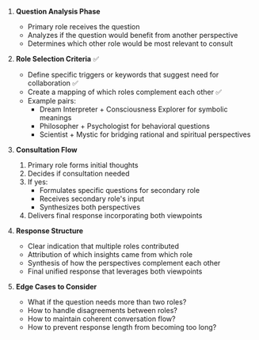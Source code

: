 1. **Question Analysis Phase**

   - Primary role receives the question
   - Analyzes if the question would benefit from another perspective
   - Determines which other role would be most relevant to consult

2. **Role Selection Criteria** ✅

   - Define specific triggers or keywords that suggest need for collaboration ✅
   - Create a mapping of which roles complement each other ✅
   - Example pairs:
     - Dream Interpreter + Consciousness Explorer for symbolic meanings
     - Philosopher + Psychologist for behavioral questions
     - Scientist + Mystic for bridging rational and spiritual perspectives

3. **Consultation Flow**

   1. Primary role forms initial thoughts
   2. Decides if consultation needed
   3. If yes:
      - Formulates specific questions for secondary role
      - Receives secondary role's input
      - Synthesizes both perspectives
   4. Delivers final response incorporating both viewpoints

4. **Response Structure**

   - Clear indication that multiple roles contributed
   - Attribution of which insights came from which role
   - Synthesis of how the perspectives complement each other
   - Final unified response that leverages both viewpoints

5. **Edge Cases to Consider**
   - What if the question needs more than two roles?
   - How to handle disagreements between roles?
   - How to maintain coherent conversation flow?
   - How to prevent response length from becoming too long?

